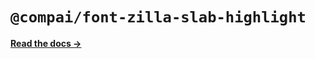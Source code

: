 # `@compai/font-zilla-slab-highlight`

[**Read the docs &rarr;**](https://components.ai/docs/typefaces/zilla-slab-highlight)
